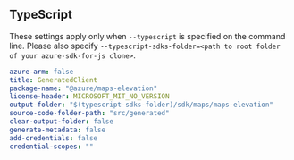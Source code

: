 ## TypeScript

These settings apply only when `--typescript` is specified on the command line.
Please also specify `--typescript-sdks-folder=<path to root folder of your azure-sdk-for-js clone>`.

``` yaml $(typescript)
azure-arm: false
title: GeneratedClient
package-name: "@azure/maps-elevation"
license-header: MICROSOFT_MIT_NO_VERSION
output-folder: "$(typescript-sdks-folder)/sdk/maps/maps-elevation"
source-code-folder-path: "src/generated"
clear-output-folder: false
generate-metadata: false
add-credentials: false
credential-scopes: ""
```

